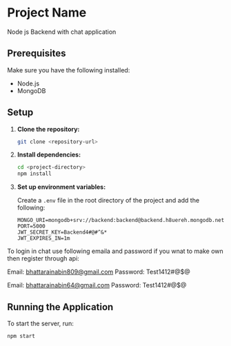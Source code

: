 # Project Name

Node js Backend with chat application
## Prerequisites

Make sure you have the following installed:

- Node.js
- MongoDB

## Setup

1. **Clone the repository:**

    ```bash
    git clone <repository-url>
    ```

2. **Install dependencies:**

    ```bash
    cd <project-directory>
    npm install
    ```

3. **Set up environment variables:**

    Create a `.env` file in the root directory of the project and add the following:

    ```plaintext
    MONGO_URI=mongodb+srv://backend:backend@backend.h8uereh.mongodb.net/backend
    PORT=5000
    JWT_SECRET_KEY=Backend4#@#^&*
    JWT_EXPIRES_IN=1m
    ```
To login in chat use following emaila and password if you wnat to make own then register through api:

Email: bhattarainabin809@gmail.com
Password: Test1412#@$@

Email: bhattarainabin64@gmail.com
Password: Test1412#@$@

## Running the Application

To start the server, run:

```bash
npm start
